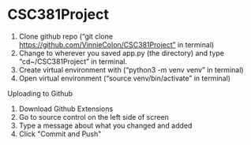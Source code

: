 # CSC381Project
1.	Clone github repo (“git clone https://github.com/VinnieColon/CSC381Project” in terminal)
2.	Change to wherever you saved app.py (the directory) and type “cd~/CSC381Project” in terminal.
3.	Create virtual environment with (“python3 -m venv venv” in terminal)
4.	Open virtual environment (“source venv/bin/activate” in terminal)


Uploading to Github
1. Download Github Extensions
2. Go to source control on the left side of screen
3. Type a message about what you changed and added
4. Click "Commit and Push"
